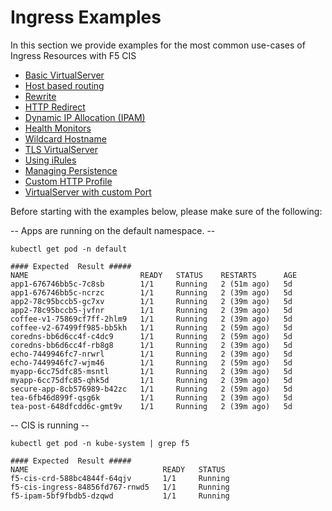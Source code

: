 # Ingress Examples

In this section we provide examples for the most common use-cases of Ingress Resources with F5 CIS

* [Basic VirtualServer ](cis-crd/VirtualServer/Basic/)
* [Host based routing](cis-crd/VirtualServer/HostGroup)
* [Rewrite](cis-crd/VirtualServer/PathRewrite/)
* [HTTP Redirect](cis-crd/VirtualServer/hhtpTraffc/)
* [Dynamic IP Allocation (IPAM)](cis-crd/VirtualServer/IpamLabel)
* [Health Monitors](cis-crd/VirtualServer/HealthMonitor)
* [Wildcard Hostname](cis-crd/VirtualServer/Wildcard)
* [TLS VirtualServer](cis-crd/VirtualServer/TLS-termination/)
* [Using iRules ](cis-crd/VirtualServer/PolicyCRD/#policycrd-iRules)
* [Managing Persistence](cis-crd/VirtualServer/PolicyCRD/#policycrd-persistence)
* [Custom HTTP Profile](cis-crd/VirtualServer/PolicyCRD/#policycrd-xff)
* [VirtualServer with custom Port](cis-crd/VirtualServer/CustomPort/)


Before starting with the examples below, please make sure of the following:

-- Apps are running on the default namespace. --
```
kubectl get pod -n default

#### Expected  Result #####
NAME                         READY   STATUS    RESTARTS      AGE
app1-676746bb5c-7c8sb        1/1     Running   2 (51m ago)   5d
app1-676746bb5c-ncrzc        1/1     Running   2 (39m ago)   5d
app2-78c95bccb5-gc7xv        1/1     Running   2 (39m ago)   5d
app2-78c95bccb5-jvfnr        1/1     Running   2 (39m ago)   5d
coffee-v1-75869cf7ff-2hlm9   1/1     Running   2 (39m ago)   5d
coffee-v2-67499ff985-bb5kh   1/1     Running   2 (59m ago)   5d
coredns-bb6d6cc4f-c4dc9      1/1     Running   2 (59m ago)   5d
coredns-bb6d6cc4f-rb8g8      1/1     Running   2 (39m ago)   5d
echo-7449946fc7-nrwrl        1/1     Running   2 (39m ago)   5d
echo-7449946fc7-wjm46        1/1     Running   2 (59m ago)   5d
myapp-6cc75dfc85-msntl       1/1     Running   2 (39m ago)   5d
myapp-6cc75dfc85-qhk5d       1/1     Running   2 (39m ago)   5d
secure-app-8cb576989-b42zc   1/1     Running   2 (59m ago)   5d
tea-6fb46d899f-qsg6k         1/1     Running   2 (39m ago)   5d
tea-post-648dfcdd6c-gmt9v    1/1     Running   2 (39m ago)   5d

```

-- CIS is running --
```
kubectl get pod -n kube-system | grep f5

#### Expected  Result #####
NAME                              READY   STATUS  
f5-cis-crd-588bc4844f-64qjv       1/1     Running   
f5-cis-ingress-84856fd767-rnwd5   1/1     Running  
f5-ipam-5bf9fbdb5-dzqwd           1/1     Running   

```